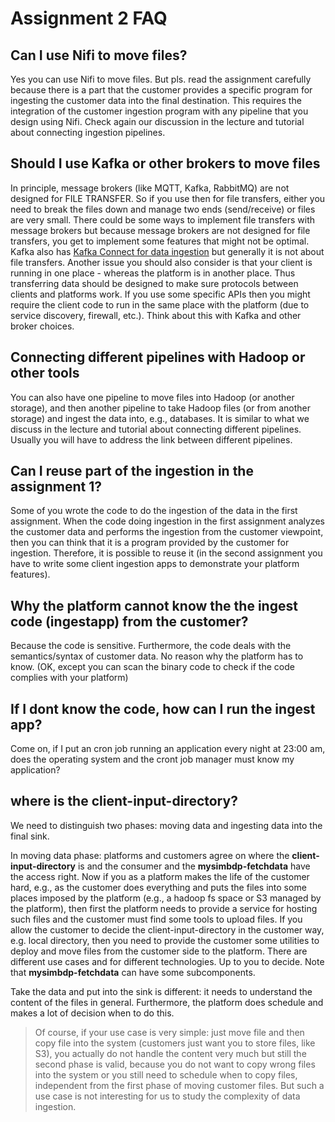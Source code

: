 # Assignment 2 FAQ

## Can I use Nifi to move files?

Yes you can use Nifi to move files. But pls. read the assignment carefully because there is a part that the customer provides a specific program for ingesting the customer data into the final destination. This requires the integration of the customer ingestion program with any pipeline that you design using Nifi. Check again our discussion in the lecture and tutorial about connecting ingestion pipelines.

## Should I use Kafka or other brokers to move files

In principle, message brokers (like MQTT, Kafka, RabbitMQ) are not designed for FILE TRANSFER. So if you use then for file transfers, either you need to break the files down and manage two ends (send/receive) or files are very small. There could be some ways to implement file transfers with message brokers but because message brokers are not designed for file transfers, you get to implement some features that might not be optimal. Kafka also has [Kafka Connect for data ingestion](https://docs.confluent.io/current/connect/index.html) but generally it is not about file transfers. Another issue you should also consider is that your client is running in one place - whereas the platform is in another place. Thus transferring data should be designed to make sure protocols between clients and platforms work. If you use some specific APIs then you might require the client code to run in the same place with the platform (due to service discovery, firewall, etc.). Think about this with Kafka and other broker choices.
## Connecting different pipelines with Hadoop  or other tools
You can also have one pipeline to move files into Hadoop (or another storage), and then another pipeline to take Hadoop files (or from another storage) and ingest the data into, e.g., databases. It is similar to what we discuss in the lecture and tutorial about connecting different pipelines. Usually you will have to address the link between different pipelines.

## Can I reuse part of the ingestion in the assignment 1?

Some of you wrote the code to do the ingestion of the data in the first assignment. When the code doing ingestion in the first assignment analyzes the customer data and performs the ingestion from the customer viewpoint, then you can think that it is a program provided by the customer for ingestion. Therefore, it is possible to reuse it (in the second assignment you have to write some client ingestion apps to demonstrate your platform features).

## Why the platform cannot know the the ingest code (ingestapp) from the customer?
Because the code is sensitive. Furthermore, the code deals with the semantics/syntax of customer data. No reason why the platform has to know. (OK, except you can scan the binary code to check if  the code complies with your platform)

## If I dont know the code, how can I run the ingest app?
Come on, if I put an cron job running an application every night at 23:00 am, does the operating system and the cront job manager must know my application?

## where is the client-input-directory?

We need to distinguish two phases: moving data and ingesting data into the final sink.

In moving data phase: platforms and customers agree on where the **client-input-directory** is and the consumer and the **mysimbdp-fetchdata** have the access right. Now if you as a platform makes the life of the customer hard, e.g., as the customer does everything and puts the files into some places imposed by the platform (e.g., a hadoop fs space or S3 managed by the platform), then first the platform needs to provide a service for hosting such files and the customer must find some tools to upload files. If you allow the customer to decide the client-input-directory in the customer way, e.g. local directory, then you need to provide the customer some utilities to deploy and move files from the customer side to the platform. There are different use cases and for different technologies. Up to you to decide. Note that **mysimbdp-fetchdata** can have some subcomponents.

Take the data and put into the sink is different: it needs to understand the content of the files in general. Furthermore, the platform does schedule and makes a lot of decision when to do this.

  > Of course, if your use case is very simple: just move file and then copy file into the system (customers just want you to store files, like S3), you actually do not handle the content very much but still the second phase is valid, because you do not want to copy wrong files into the system or you still need to schedule when to copy files, independent from the first phase of moving customer files. But such a use case is not interesting for us to study the complexity of data ingestion.
